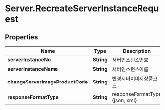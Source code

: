 # Server.RecreateServerInstanceRequest

## Properties
Name | Type | Description | Notes
------------ | ------------- | ------------- | -------------
**serverInstanceNo** | **String** | 서버인스턴스번호 | [optional] 
**serverInstanceName** | **String** | 서버인스턴스이름 | [optional] 
**changeServerImageProductCode** | **String** | 변경서버이미지상품코드 | [optional] 
**responseFormatType** | **String** | responseFormatType {json, xml} | [optional] 


